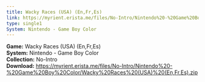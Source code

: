 ```yaml
---
title: Wacky Races (USA) (En,Fr,Es)
link: https://myrient.erista.me/files/No-Intro/Nintendo%20-%20Game%20Boy%20Color/Wacky%20Races%20(USA)%20(En,Fr,Es).zip
type: single1
System: Nintendo - Game Boy Color
---
```

<b>Game:</b> Wacky Races (USA) (En,Fr,Es)<br>
<b>System:</b> Nintendo - Game Boy Color<br>
<b>Collection:</b> No-Intro<br>
<b>Download:</b> https://myrient.erista.me/files/No-Intro/Nintendo%20-%20Game%20Boy%20Color/Wacky%20Races%20(USA)%20(En,Fr,Es).zip
